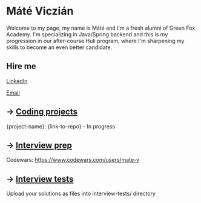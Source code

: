 # Máté Viczián

Welcome to my page, my name is Máté and I'm a fresh alumni of Green Fox Academy. I'm specializing in Java/Spring backend and this is my progression in our after-course Huli program, where I'm sharpening my skills to become an even better candidate.

## Hire me
[LinkedIn](https://www.linkedin.com/in/m%C3%A1t%C3%A9-viczi%C3%A1n-3662b922a/)

[Email](mailto:viczianma@gmail.com)

## &rarr; [Coding projects](https://github.com/green-fox-academy/definitions/tree/master/project-phase/huli/coding-projects)
{project-name}: {link-to-repo} - In progress

## &rarr; [Interview prep](https://github.com/green-fox-academy/teaching-materials/tree/master/interview)

Codewars: https://www.codewars.com/users/mate-v

## &rarr; [Interview tests](https://github.com/green-fox-academy/teaching-materials/tree/master/project-phase/tech-interview-tests)
Upload your solutions as files into interview-tests/ directory


